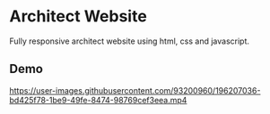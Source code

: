 # Architect Website

Fully responsive architect website using html, css and javascript.

## Demo


https://user-images.githubusercontent.com/93200960/196207036-bd425f78-1be9-49fe-8474-98769cef3eea.mp4

